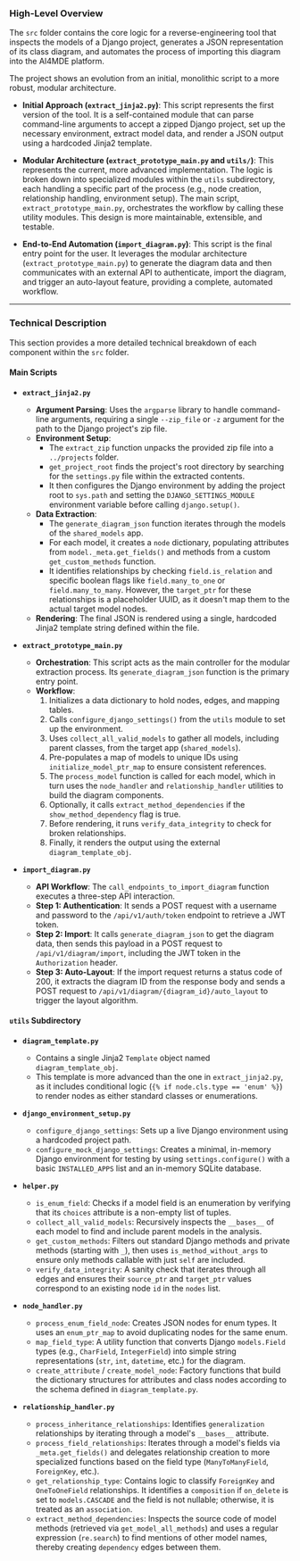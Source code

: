 ### High-Level Overview

The `src` folder contains the core logic for a reverse-engineering tool that inspects the models of a Django project, generates a JSON representation of its class diagram, and automates the process of importing this diagram into the AI4MDE platform.

The project shows an evolution from an initial, monolithic script to a more robust, modular architecture.

* **Initial Approach (`extract_jinja2.py`)**: This script represents the first version of the tool. It is a self-contained module that can parse command-line arguments to accept a zipped Django project, set up the necessary environment, extract model data, and render a JSON output using a hardcoded Jinja2 template.

* **Modular Architecture (`extract_prototype_main.py` and `utils/`)**: This represents the current, more advanced implementation. The logic is broken down into specialized modules within the `utils` subdirectory, each handling a specific part of the process (e.g., node creation, relationship handling, environment setup). The main script, `extract_prototype_main.py`, orchestrates the workflow by calling these utility modules. This design is more maintainable, extensible, and testable.

* **End-to-End Automation (`import_diagram.py`)**: This script is the final entry point for the user. It leverages the modular architecture (`extract_prototype_main.py`) to generate the diagram data and then communicates with an external API to authenticate, import the diagram, and trigger an auto-layout feature, providing a complete, automated workflow.

---

### Technical Description

This section provides a more detailed technical breakdown of each component within the `src` folder.

#### Main Scripts

* **`extract_jinja2.py`**
    * **Argument Parsing**: Uses the `argparse` library to handle command-line arguments, requiring a single `--zip_file` or `-z` argument for the path to the Django project's zip file.
    * **Environment Setup**:
        * The `extract_zip` function unpacks the provided zip file into a `../projects` folder.
        * `get_project_root` finds the project's root directory by searching for the `settings.py` file within the extracted contents.
        * It then configures the Django environment by adding the project root to `sys.path` and setting the `DJANGO_SETTINGS_MODULE` environment variable before calling `django.setup()`.
    * **Data Extraction**:
        * The `generate_diagram_json` function iterates through the models of the `shared_models` app.
        * For each model, it creates a `node` dictionary, populating attributes from `model._meta.get_fields()` and methods from a custom `get_custom_methods` function.
        * It identifies relationships by checking `field.is_relation` and specific boolean flags like `field.many_to_one` or `field.many_to_many`. However, the `target_ptr` for these relationships is a placeholder UUID, as it doesn't map them to the actual target model nodes.
    * **Rendering**: The final JSON is rendered using a single, hardcoded Jinja2 template string defined within the file.

* **`extract_prototype_main.py`**
    * **Orchestration**: This script acts as the main controller for the modular extraction process. Its `generate_diagram_json` function is the primary entry point.
    * **Workflow**:
        1.  Initializes a data dictionary to hold nodes, edges, and mapping tables.
        2.  Calls `configure_django_settings()` from the `utils` module to set up the environment.
        3.  Uses `collect_all_valid_models` to gather all models, including parent classes, from the target app (`shared_models`).
        4.  Pre-populates a map of models to unique IDs using `initialize_model_ptr_map` to ensure consistent references.
        5.  The `process_model` function is called for each model, which in turn uses the `node_handler` and `relationship_handler` utilities to build the diagram components.
        6.  Optionally, it calls `extract_method_dependencies` if the `show_method_dependency` flag is true.
        7.  Before rendering, it runs `verify_data_integrity` to check for broken relationships.
        8.  Finally, it renders the output using the external `diagram_template_obj`.

* **`import_diagram.py`**
    * **API Workflow**: The `call_endpoints_to_import_diagram` function executes a three-step API interaction.
    * **Step 1: Authentication**: It sends a POST request with a username and password to the `/api/v1/auth/token` endpoint to retrieve a JWT token.
    * **Step 2: Import**: It calls `generate_diagram_json` to get the diagram data, then sends this payload in a POST request to `/api/v1/diagram/import`, including the JWT token in the `Authorization` header.
    * **Step 3: Auto-Layout**: If the import request returns a status code of 200, it extracts the diagram ID from the response body and sends a POST request to `/api/v1/diagram/{diagram_id}/auto_layout` to trigger the layout algorithm.

#### `utils` Subdirectory

* **`diagram_template.py`**
    * Contains a single Jinja2 `Template` object named `diagram_template_obj`.
    * This template is more advanced than the one in `extract_jinja2.py`, as it includes conditional logic (`{% if node.cls.type == 'enum' %}`) to render nodes as either standard classes or enumerations.

* **`django_environment_setup.py`**
    * `configure_django_settings`: Sets up a live Django environment using a hardcoded project path.
    * `configure_mock_django_settings`: Creates a minimal, in-memory Django environment for testing by using `settings.configure()` with a basic `INSTALLED_APPS` list and an in-memory SQLite database.

* **`helper.py`**
    * `is_enum_field`: Checks if a model field is an enumeration by verifying that its `choices` attribute is a non-empty list of tuples.
    * `collect_all_valid_models`: Recursively inspects the `__bases__` of each model to find and include parent models in the analysis.
    * `get_custom_methods`: Filters out standard Django methods and private methods (starting with `_`), then uses `is_method_without_args` to ensure only methods callable with just `self` are included.
    * `verify_data_integrity`: A sanity check that iterates through all edges and ensures their `source_ptr` and `target_ptr` values correspond to an existing node `id` in the `nodes` list.

* **`node_handler.py`**
    * `process_enum_field_node`: Creates JSON nodes for enum types. It uses an `enum_ptr_map` to avoid duplicating nodes for the same enum.
    * `map_field_type`: A utility function that converts Django `models.Field` types (e.g., `CharField`, `IntegerField`) into simple string representations (`str`, `int`, `datetime`, etc.) for the diagram.
    * `create_attribute` / `create_model_node`: Factory functions that build the dictionary structures for attributes and class nodes according to the schema defined in `diagram_template.py`.

* **`relationship_handler.py`**
    * `process_inheritance_relationships`: Identifies `generalization` relationships by iterating through a model's `__bases__` attribute.
    * `process_field_relationships`: Iterates through a model's fields via `_meta.get_fields()` and delegates relationship creation to more specialized functions based on the field type (`ManyToManyField`, `ForeignKey`, etc.).
    * `get_relationship_type`: Contains logic to classify `ForeignKey` and `OneToOneField` relationships. It identifies a `composition` if `on_delete` is set to `models.CASCADE` and the field is not nullable; otherwise, it is treated as an `association`.
    * `extract_method_dependencies`: Inspects the source code of model methods (retrieved via `get_model_all_methods`) and uses a regular expression (`re.search`) to find mentions of other model names, thereby creating `dependency` edges between them.